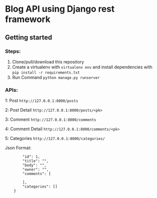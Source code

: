 # Blog API using Django rest framework
## Getting started

### Steps:
1. Clone/pull/download this repository
2. Create a virtualenv with `virtualenv env` and install dependencies with `pip install -r requirements.txt`
3. Run Command `python manage.py runserver`


### APIs:
1: Post `http://127.0.0.1:8000/posts`    

2: Post Detail `http://127.0.0.1:8000/posts/<pk>`

3: Comment `http://127.0.0.1:8000/comments`

4: Comment Detail `http://127.0.0.1:8000/comments/<pk>`

5: Categories `http://127.0.0.1:8000/categories/`


Json Format:
``` {
        "id": 1,
        "title": "",
        "body": "",
        "owner": "",
        "comments": [
            
        ],
        "categories": []
    } 
```